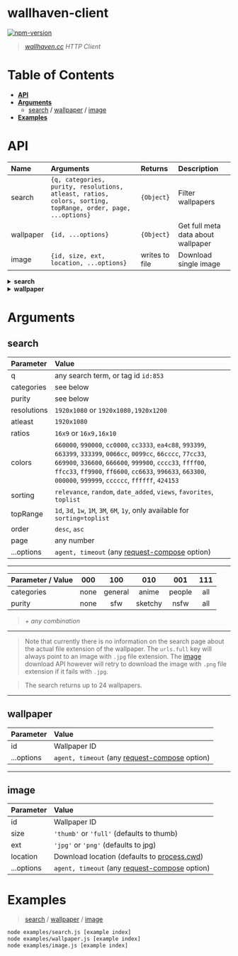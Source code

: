 
# wallhaven-client

[![npm-version]][npm]

> _[wallhaven.cc] HTTP Client_

# Table of Contents

  - **[API](#api)**
  - **[Arguments](#arguments)**
    - [search](#search) / [wallpaper](#wallpaper) / [image](#image)
  - **[Examples](#examples)**

# API

Name      | Arguments     | Returns    | Description
:---      | :---          | :---       | :---
search    | `{q, categories, purity, resolutions, atleast, ratios, colors, sorting, topRange, order, page, ...options}` | `{Object}`  | Filter wallpapers
wallpaper | `{id, ...options}`        | `{Object}` | Get full meta data about wallpaper
image     | `{id, size, ext, location, ...options}` | writes to file | Download single image

<details>
<summary><strong>search</strong></summary>

```js
{
  count: 24,
  total: 144,
  pages: 6,
  tags: [ { id: '874', name: 'steampunk', purity: 'sfw' } ],
  wallpapers: [
    { id: '102569',
      purity: 'sfw',
      category: 'general',
      resolution: '1920x1080',
      favorites: 243,
      urls:
       { page: 'https://alpha.wallhaven.cc/wallpaper/102569',
         thumb: 'https://alpha.wallhaven.cc/wallpapers/thumb/small/th-102569.jpg',
         full: 'https://wallpapers.wallhaven.cc/wallpapers/full/wallhaven-102569.jpg',
         short: 'https://whvn.cc/102569' } },
    { id: '1182',
      purity: 'sfw',
      category: 'general',
      resolution: '2560x1600',
      favorites: 123,
      urls:
       { page: 'https://alpha.wallhaven.cc/wallpaper/1182',
         thumb: 'https://alpha.wallhaven.cc/wallpapers/thumb/small/th-1182.jpg',
         full: 'https://wallpapers.wallhaven.cc/wallpapers/full/wallhaven-1182.jpg',
         short: 'https://whvn.cc/1182' } }
  ]
}
```

</details>

<details>
<summary><strong>wallpaper</strong></summary>

```js
{
  id: '651423',
  resolution: '2000 x 1285',
  ratio: undefined,
  category: 'Anime',
  purity: 'sfw',
  size: '5.1 MiB',
  views: '700',
  favorites: '6',
  tags:
   [ { id: '1', name: 'anime', purity: 'sfw' },
     { id: '45595', name: 'Macross Delta', purity: 'sfw' },
     { id: '54814', name: 'Kaname Buccaneer', purity: 'sfw' },
     { id: '45559', name: 'Mikumo Guynemer', purity: 'sfw' },
     { id: '74518', name: 'Makina Nakajima', purity: 'sfw' },
     { id: '49846', name: 'Freyja Wion', purity: 'sfw' },
     { id: '74689', name: 'Reina Prowler', purity: 'sfw' },
     { id: '5063', name: 'Macross', purity: 'sfw' } ],
  colors: [ 'abbcda', 'cccccc', 'ffffff', '66cccc', '999999' ],
  source: 'https://www.pixiv.net/member_illust.php?mode=medium&amp;illust_id=65239432',
  uploader:
   { username: 'AksumkA',
     avatar: 'https://static.wallhaven.cc/images/user/avatar/32/2_82aff6c49745ac98ef5dda356aabed354de0f398c783ef8e9d4d8b734c283074.png',
     group: 'owner',
     profile: 'https://alpha.wallhaven.cc/user/AksumkA' },
  date: '2018-05-06T21:11:47+00:00',
  urls:
   { page: 'https://alpha.wallhaven.cc/wallpaper/651423',
     thumb: 'https://alpha.wallhaven.cc/wallpapers/thumb/small/th-651423.jpg',
     full: 'https://wallpapers.wallhaven.cc/wallpapers/full/wallhaven-651423.png',
     short: 'https://whvn.cc/651423' },
  ext: 'png'
}
```

</details>


# Arguments

## search

Parameter   | Value
:-          | :-
q           | any search term, or tag id `id:853`
categories  | see below
purity      | see below
resolutions | `1920x1080` or `1920x1080,1920x1200`
atleast     | `1920x1080`
ratios      | `16x9` or `16x9,16x10`
colors      | `660000`, `990000`, `cc0000`, `cc3333`, `ea4c88`, `993399`, `663399`, `333399`, `0066cc`, `0099cc`, `66cccc`, `77cc33`, `669900`, `336600`, `666600`, `999900`, `cccc33`, `ffff00`, `ffcc33`, `ff9900`, `ff6600`, `cc6633`, `996633`, `663300`, `000000`, `999999`, `cccccc`, `ffffff`, `424153`
sorting     | `relevance`, `random`, `date_added`, `views`, `favorites`, `toplist`
topRange    | `1d`, `3d`, `1w`, `1M`, `3M`, `6M`, `1y`, only available for `sorting=toplist`
order       | `desc`, `asc`
page        | any number
...options  | `agent, timeout` (any [request-compose][compose-client-options] option)

---

Parameter / Value | 000  | 100     | 010     | 001    | 111
:-                | :-:  | :-:     | :-:     | :-:    | :-:
categories        | none | general | anime   | people | all
purity            | none | sfw     | sketchy | nsfw   | all

> _+ any combination_

---

> Note that currently there is no information on the search page about the actual file extension of the wallpaper. The `urls.full` key will always point to an image with `.jpg` file extension. The [image](#image) download API however will retry to download the image with `.png` file extension if it fails with `.jpg`.

> The search returns up to 24 wallpapers.

---

## wallpaper

Parameter  | Value
:-         | :-
id         | Wallpaper ID
...options | `agent, timeout` (any [request-compose][compose-client-options] option)


---

## image

Parameter  | Value
:-         | :-
id         | Wallpaper ID
size       | `'thumb'` or `'full'` (defaults to thumb)
ext        | `'jpg'` or `'png'` (defaults to jpg)
location   | Download location (defaults to [process.cwd][process-cwd])
...options | `agent, timeout` (any [request-compose][compose-client-options] option)


# Examples

> [search][example-search] / [wallpaper][example-wallpaper] / [image][example-image]

```bash
node examples/search.js [example index]
node examples/wallpaper.js [example index]
node examples/image.js [example index]
```


  [npm-version]: https://img.shields.io/npm/v/wallhaven-client.svg?style=flat-square (NPM Package Version)
  [travis-ci]: https://img.shields.io/travis/simov/wallhaven-client/master.svg?style=flat-square (Build Status - Travis CI)
  [coveralls-status]: https://img.shields.io/coveralls/simov/wallhaven-client.svg?style=flat-square (Test Coverage - Coveralls)
  [codecov-status]: https://img.shields.io/codecov/c/github/simov/wallhaven-client.svg?style=flat-square (Test Coverage - Codecov)

  [npm]: https://www.npmjs.com/package/wallhaven-client
  [travis]: https://travis-ci.org/simov/wallhaven-client
  [coveralls]: https://coveralls.io/github/simov/wallhaven-client
  [codecov]: https://codecov.io/github/simov/wallhaven-client?branch=master

  [wallhaven.cc]: https://alpha.wallhaven.cc

  [process-cwd]: https://nodejs.org/dist/latest-v10.x/docs/api/process.html#process_process_cwd
  [compose-client-options]: https://github.com/simov/request-compose#options

  [example-search]: https://github.com/simov/wallhaven-client/blob/master/examples/search.js
  [example-wallpaper]: https://github.com/simov/wallhaven-client/blob/master/examples/wallpaper.js
  [example-image]: https://github.com/simov/wallhaven-client/blob/master/examples/image.js
